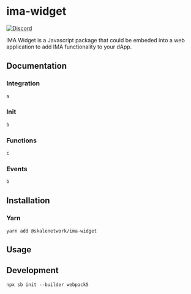 # ima-widget

[![Discord](https://img.shields.io/discord/534485763354787851.svg)](https://discord.gg/vvUtWJB)

IMA Widget is a Javascript package that could be embeded into a web application to add IMA functionality to your dApp.

## Documentation

### Integration

```bash
a
```

### Init

```bash
b
```

### Functions

```bash
c
```


### Events

```bash
b
```

## Installation

### Yarn

```shell
yarn add @skalenetwork/ima-widget
```

## Usage

## Development

```
npx sb init --builder webpack5
```